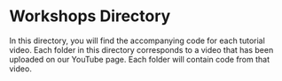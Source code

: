 # Workshops Directory
In this directory, you will find the accompanying code for each tutorial video. Each folder in this directory corresponds to a video that has been uploaded on our YouTube page. Each folder will contain code from that video.
